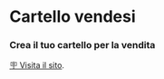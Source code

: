# Cartello vendesi
### Crea il tuo cartello per la vendita

[🪧 Visita il sito](https://getapp-it.github.io/cartello-vendesi/).
